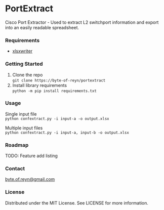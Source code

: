 # PortExtract

Cisco Port Extractor - Used to extract L2 switchport information and export into an easily readable spreadsheet.
  
### Requirements

* [xlsxwriter](https://github.com/jmcnamara/XlsxWriter)
  
### Getting Started

1. Clone the repo  
`git clone https://byte-of-reyn/portextract`  
2. Install library requirements  
`python -m pip install requirements.txt`
  
### Usage

Single input file  
`python confextract.py -i input-a -o output.xlsx`

Multiple input files  
`python confextract.py -i input-a, input-b -o output.xlsx`
  
### Roadmap 

TODO: Feature add listing
  
### Contact

byte.of.reyn@gmail.com

### License

Distributed under the MIT License. See LICENSE for more information.
